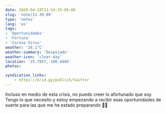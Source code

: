 ```yaml
---
date: 2020-04-18T11:54:25-05:00
slug: 'note/11-39-09'
type: 'notes'
lang: 'es'
tags:
- 'Oportunidades'
- 'Fortuna'
- 'Corona Virus'
weather: '28.1°C'
weather-summary: 'Despejado'
weather-icon: 'clear-day'
location: '25.7857,-100.4404'
photos:

syndication_links:
    - https://brid.gy/publish/twitter
---
```

Incluso en medio de esta crisis, no puedo creer lo afortunado que soy. Tengo lo que necesito y estoy empezando a recibir esas oportunidades de suerte para las que me he estado preparando 🙌🏼

  